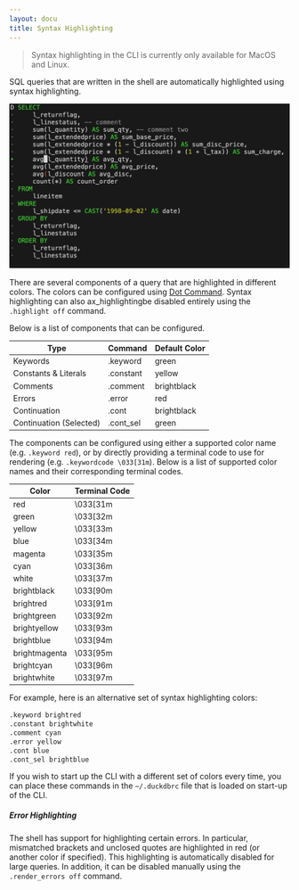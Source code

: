 ```yaml
---
layout: docu
title: Syntax Highlighting
---
```


> Syntax highlighting in the CLI is currently only available for MacOS and Linux.

SQL queries that are written in the shell are automatically highlighted using syntax highlighting.

<img src="/images/syntax_highlighting_screenshot.png" alt="Image showing syntax highlighting in the shell"/>

There are several components of a query that are highlighted in different colors. The colors can be configured using [Dot Command](dot_commands).
Syntax highlighting can also ax_highlightingbe disabled entirely using the `.highlight off` command.

Below is a list of components that can be configured.

|          Type           |  Command  | Default Color |
|-------------------------|-----------|---------------|
| Keywords                | .keyword  | green         |
| Constants & Literals    | .constant | yellow        |
| Comments                | .comment  | brightblack   |
| Errors                  | .error    | red           |
| Continuation            | .cont     | brightblack   |
| Continuation (Selected) | .cont_sel | green         |

The components can be configured using either a supported color name (e.g. `.keyword red`), or by directly providing a terminal code to use for rendering (e.g. `.keywordcode \033[31m`). Below is a list of supported color names and their corresponding terminal codes.

|     Color     | Terminal Code |
|---------------|---------------|
| red           | \033[31m      |
| green         | \033[32m      |
| yellow        | \033[33m      |
| blue          | \033[34m      |
| magenta       | \033[35m      |
| cyan          | \033[36m      |
| white         | \033[37m      |
| brightblack   | \033[90m      |
| brightred     | \033[91m      |
| brightgreen   | \033[92m      |
| brightyellow  | \033[93m      |
| brightblue    | \033[94m      |
| brightmagenta | \033[95m      |
| brightcyan    | \033[96m      |
| brightwhite   | \033[97m      |

For example, here is an alternative set of syntax highlighting colors:

```
.keyword brightred
.constant brightwhite
.comment cyan
.error yellow
.cont blue
.cont_sel brightblue
```

If you wish to start up the CLI with a different set of colors every time, you can place these commands in the `~/.duckdbrc` file that is loaded on start-up of the CLI.

##### Error Highlighting

The shell has support for highlighting certain errors. In particular, mismatched brackets and unclosed quotes are highlighted in red (or another color if specified). This highlighting is automatically disabled for large queries. In addition, it can be disabled manually using the `.render_errors off` command.

